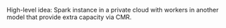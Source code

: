 High-level idea: Spark instance in a private cloud with workers in another model that provide extra capacity via CMR.
